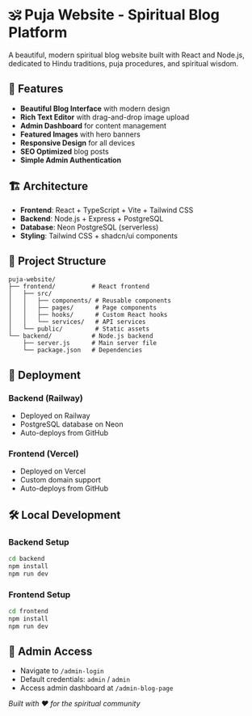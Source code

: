 # 🕉️ Puja Website - Spiritual Blog Platform

A beautiful, modern spiritual blog website built with React and Node.js, dedicated to Hindu traditions, puja procedures, and spiritual wisdom.

## 🌟 Features

- **Beautiful Blog Interface** with modern design
- **Rich Text Editor** with drag-and-drop image upload
- **Admin Dashboard** for content management
- **Featured Images** with hero banners
- **Responsive Design** for all devices
- **SEO Optimized** blog posts
- **Simple Admin Authentication**

## 🏗️ Architecture

- **Frontend**: React + TypeScript + Vite + Tailwind CSS
- **Backend**: Node.js + Express + PostgreSQL
- **Database**: Neon PostgreSQL (serverless)
- **Styling**: Tailwind CSS + shadcn/ui components

## 📁 Project Structure

```
puja-website/
├── frontend/          # React frontend
│   ├── src/
│   │   ├── components/ # Reusable components
│   │   ├── pages/      # Page components
│   │   ├── hooks/      # Custom React hooks
│   │   └── services/   # API services
│   └── public/         # Static assets
└── backend/           # Node.js backend
    ├── server.js      # Main server file
    └── package.json   # Dependencies
```

## 🚀 Deployment

### Backend (Railway)
- Deployed on Railway
- PostgreSQL database on Neon
- Auto-deploys from GitHub

### Frontend (Vercel)
- Deployed on Vercel
- Custom domain support
- Auto-deploys from GitHub

## 🛠️ Local Development

### Backend Setup
```bash
cd backend
npm install
npm run dev
```

### Frontend Setup
```bash
cd frontend
npm install
npm run dev
```

## 🔐 Admin Access

- Navigate to `/admin-login`
- Default credentials: `admin` / `admin`
- Access admin dashboard at `/admin-blog-page`

*Built with ❤️ for the spiritual community*
